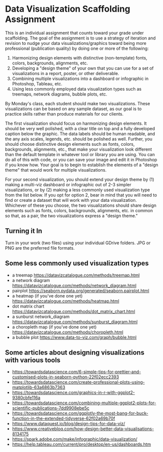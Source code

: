 # Data Visualization Scaffolding Assignment

This is an individual assignment that counts toward your grade under scaffolding. The goal of the assignment is to use a strategy of iteration and revision to nudge your data visualizations/graphics toward being more professional (publication quality) by doing one or more of the following:

1. Harmonizing design elements with distinctive (non-template) fonts, colors, backgrounds, alignments, etc.
2. Developing a "design theme" of your own that you can use for a set of visualizations in a report, poster, or other deliverable.
3. Combining multiple visualizations into a dashboard or infographic in Photoshop, Tableau, etc.
4. Using less commonly employed data visualization types such as treemaps, network diagrams, bubble plots, etc. 

By Monday's class, each student should make two visualizations. These visualizations can be based on any sample dataset, as our goal is to practice skills rather than produce materials for our clients. 

The first visualization should focus on harmonizing design elements. It should be very well polished, with a clear title on top and a fully developed caption below the graphic. The data labels should be human readable, and the any axis scales, legends, etc. should be polished as well. Further, you should choose distinctive design elements such as fonts, colors, backgrounds, alignments, etc., that make your visualization look different than the default template in whatever tool or library you are using. You can do all of this with code, or you can save your image and edit it in Photoshop if you know how. Your goal is to begin to establish the elements of a "design theme" that would work for multiple visualizations. 

For your second visualization, you should extend your design theme by (1) making a multi-viz dashboard or infographic out of 2-3 simpler visualizations, or by (2) making a less commonly used visualization type from the list below. If you opt for option 2, bear in mind that you will need to find or create a dataset that will work with your data visualization. Whichever of these you choose, the two visualizations should share design elements such as fonts, colors, backgrounds, alignments, etc. in common so that, as a pair, the two visualizations express a "design theme." 

## Turning it In

Turn in your work (two files) using your individual GDrive folders. JPG or PNG are the preferred file formats.  
## Some less commonly used visualization types 

- a treemap	https://datavizcatalogue.com/methods/treemap.html
- a network diagram	https://datavizcatalogue.com/methods/network_diagram.html
- pairplot	https://seaborn.pydata.org/generated/seaborn.pairplot.html
- a heatmap (if you've done one yet)	https://datavizcatalogue.com/methods/heatmap.html
- dot matrix chart	https://datavizcatalogue.com/methods/dot_matrix_chart.html
- a sunburst network_diagram	https://datavizcatalogue.com/methods/sunburst_diagram.html
- a choropleth map (if you've done one yet)	https://datavizcatalogue.com/methods/choropleth.html
- a bubble plot https://www.data-to-viz.com/graph/bubble.html

## Some articles about designing visualizations with various tools

- https://towardsdatascience.com/6-simple-tips-for-prettier-and-customised-plots-in-seaborn-python-22f02ecc2393
- https://towardsdatascience.com/create-professional-plots-using-matplotlib-63a6863b7363
- https://towardsdatascience.com/graphics-in-r-with-ggplot2-9380cbfe116a
- https://towardsdatascience.com/combining-multiple-ggplot2-plots-for-scientific-publications-7dd9908ebe5c
- https://towardsdatascience.com/ggplotly-the-most-bang-for-buck-function-in-the-extended-tidyverse-62f02a69b70f
- https://www.dataquest.io/blog/design-tips-for-data-viz/
- https://www.creativebloq.com/how-design-better-data-visualisations-8134175
- https://spark.adobe.com/make/infographic/data-visualization/
- https://help.tableau.com/current/pro/desktop/en-us/dashboards.htm
